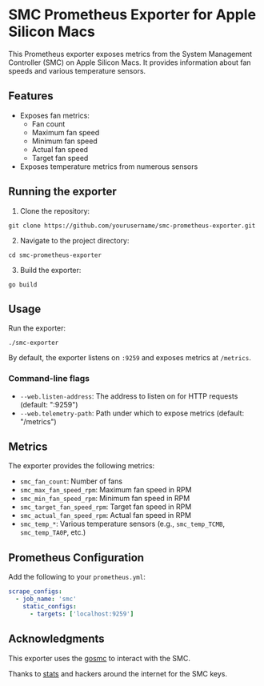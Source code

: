 
# SMC Prometheus Exporter for Apple Silicon Macs

This Prometheus exporter exposes metrics from the System Management Controller (SMC) on Apple Silicon Macs. It provides information about fan speeds and various temperature sensors.

## Features

- Exposes fan metrics:
  - Fan count
  - Maximum fan speed
  - Minimum fan speed
  - Actual fan speed
  - Target fan speed
- Exposes temperature metrics from numerous sensors



## Running the exporter

1. Clone the repository:
```
git clone https://github.com/yourusername/smc-prometheus-exporter.git
```

2. Navigate to the project directory:
```
cd smc-prometheus-exporter
```

3. Build the exporter:
```
go build
```

## Usage

Run the exporter:

```
./smc-exporter
```

By default, the exporter listens on `:9259` and exposes metrics at `/metrics`.

### Command-line flags

- `--web.listen-address`: The address to listen on for HTTP requests (default: ":9259")
- `--web.telemetry-path`: Path under which to expose metrics (default: "/metrics")

## Metrics

The exporter provides the following metrics:

- `smc_fan_count`: Number of fans
- `smc_max_fan_speed_rpm`: Maximum fan speed in RPM
- `smc_min_fan_speed_rpm`: Minimum fan speed in RPM
- `smc_target_fan_speed_rpm`: Target fan speed in RPM
- `smc_actual_fan_speed_rpm`: Actual fan speed in RPM
- `smc_temp_*`: Various temperature sensors (e.g., `smc_temp_TCMB`, `smc_temp_TA0P`, etc.)

## Prometheus Configuration

Add the following to your `prometheus.yml`:

```yaml
scrape_configs:
  - job_name: 'smc'
    static_configs:
      - targets: ['localhost:9259']
```


## Acknowledgments

This exporter uses the [gosmc](https://github.com/panotza/gosmc) to interact with the SMC.

Thanks to [stats](https://github.com/exelban/stats) and hackers around the internet for the SMC keys.

